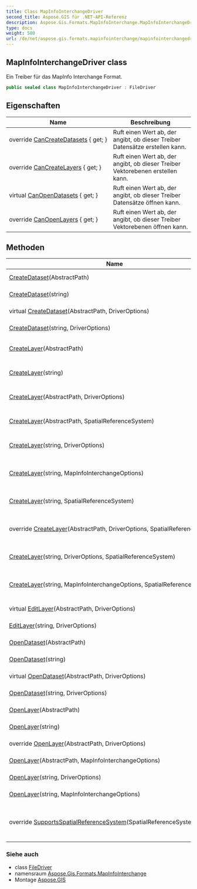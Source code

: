 ```yaml
---
title: Class MapInfoInterchangeDriver
second_title: Aspose.GIS für .NET-API-Referenz
description: Aspose.Gis.Formats.MapInfoInterchange.MapInfoInterchangeDriver klas. Ein Treiber für das MapInfo Interchange Format.
type: docs
weight: 580
url: /de/net/aspose.gis.formats.mapinfointerchange/mapinfointerchangedriver/
---
```

## MapInfoInterchangeDriver class

Ein Treiber für das MapInfo Interchange Format.

```csharp
public sealed class MapInfoInterchangeDriver : FileDriver
```

## Eigenschaften

| Name | Beschreibung |
| --- | --- |
| override [CanCreateDatasets](../../aspose.gis.formats.mapinfointerchange/mapinfointerchangedriver/cancreatedatasets/) { get; } | Ruft einen Wert ab, der angibt, ob dieser Treiber Datensätze erstellen kann. |
| override [CanCreateLayers](../../aspose.gis.formats.mapinfointerchange/mapinfointerchangedriver/cancreatelayers/) { get; } | Ruft einen Wert ab, der angibt, ob dieser Treiber Vektorebenen erstellen kann. |
| virtual [CanOpenDatasets](../../aspose.gis/filedriver/canopendatasets/) { get; } | Ruft einen Wert ab, der angibt, ob dieser Treiber Datensätze öffnen kann. |
| override [CanOpenLayers](../../aspose.gis.formats.mapinfointerchange/mapinfointerchangedriver/canopenlayers/) { get; } | Ruft einen Wert ab, der angibt, ob dieser Treiber Vektorebenen öffnen kann. |

## Methoden

| Name | Beschreibung |
| --- | --- |
| [CreateDataset](../../aspose.gis/filedriver/createdataset/)(AbstractPath) | Erstellt einen Datensatz. |
| [CreateDataset](../../aspose.gis/filedriver/createdataset/)(string) | Erstellt einen Datensatz. |
| virtual [CreateDataset](../../aspose.gis/filedriver/createdataset/)(AbstractPath, DriverOptions) | Erstellt einen Datensatz. |
| [CreateDataset](../../aspose.gis/filedriver/createdataset/)(string, DriverOptions) | Erstellt einen Datensatz. |
| [CreateLayer](../../aspose.gis/filedriver/createlayer/)(AbstractPath) | Erstellt die Ebene und öffnet sie zum Anhängen. |
| [CreateLayer](../../aspose.gis/filedriver/createlayer/)(string) | Erstellt die Ebene und öffnet sie zum Anhängen. |
| [CreateLayer](../../aspose.gis/filedriver/createlayer/)(AbstractPath, DriverOptions) | Erstellt die Ebene und öffnet sie zum Anhängen. |
| [CreateLayer](../../aspose.gis/filedriver/createlayer/)(AbstractPath, SpatialReferenceSystem) | Erstellt die Ebene und öffnet sie zum Anhängen. |
| [CreateLayer](../../aspose.gis/filedriver/createlayer/)(string, DriverOptions) | Erstellt die Ebene und öffnet sie zum Anhängen. |
| [CreateLayer](../../aspose.gis.formats.mapinfointerchange/mapinfointerchangedriver/createlayer/#createlayer_7)(string, MapInfoInterchangeOptions) | Erstellt einen Layer und öffnet ihn zum Hinzufügen neuer Features. |
| [CreateLayer](../../aspose.gis/filedriver/createlayer/)(string, SpatialReferenceSystem) | Erstellt die Ebene und öffnet sie zum Anhängen. |
| override [CreateLayer](../../aspose.gis.formats.mapinfointerchange/mapinfointerchangedriver/createlayer/#createlayer_2)(AbstractPath, DriverOptions, SpatialReferenceSystem) | Erstellt einen Layer und öffnet ihn zum Hinzufügen neuer Features. |
| [CreateLayer](../../aspose.gis/filedriver/createlayer/)(string, DriverOptions, SpatialReferenceSystem) | Erstellt die Ebene und öffnet sie zum Anhängen. |
| [CreateLayer](../../aspose.gis.formats.mapinfointerchange/mapinfointerchangedriver/createlayer/#createlayer_8)(string, MapInfoInterchangeOptions, SpatialReferenceSystem) | Erstellt einen Layer und öffnet ihn zum Hinzufügen neuer Features. |
| virtual [EditLayer](../../aspose.gis/filedriver/editlayer/)(AbstractPath, DriverOptions) | Öffnet eine Ebene zur Bearbeitung. |
| [EditLayer](../../aspose.gis/filedriver/editlayer/)(string, DriverOptions) | Öffnet eine Ebene zur Bearbeitung. |
| [OpenDataset](../../aspose.gis/filedriver/opendataset/)(AbstractPath) | Öffnet den Datensatz. |
| [OpenDataset](../../aspose.gis/filedriver/opendataset/)(string) | Öffnet den Datensatz. |
| virtual [OpenDataset](../../aspose.gis/filedriver/opendataset/)(AbstractPath, DriverOptions) | Öffnet den Datensatz. |
| [OpenDataset](../../aspose.gis/filedriver/opendataset/)(string, DriverOptions) | Öffnet den Datensatz. |
| [OpenLayer](../../aspose.gis/filedriver/openlayer/)(AbstractPath) | Öffnet die Ebene zum Lesen. |
| [OpenLayer](../../aspose.gis/filedriver/openlayer/)(string) | Öffnet die Ebene zum Lesen. |
| override [OpenLayer](../../aspose.gis.formats.mapinfointerchange/mapinfointerchangedriver/openlayer/#openlayer_1)(AbstractPath, DriverOptions) | Öffnet eine Ebene zum Lesen. |
| [OpenLayer](../../aspose.gis.formats.mapinfointerchange/mapinfointerchangedriver/openlayer/#openlayer_2)(AbstractPath, MapInfoInterchangeOptions) | Öffnet eine Ebene zum Lesen. |
| [OpenLayer](../../aspose.gis/filedriver/openlayer/)(string, DriverOptions) | Öffnet die Ebene zum Lesen. |
| [OpenLayer](../../aspose.gis.formats.mapinfointerchange/mapinfointerchangedriver/openlayer/#openlayer_5)(string, MapInfoInterchangeOptions) | Öffnet eine Ebene zum Lesen. |
| override [SupportsSpatialReferenceSystem](../../aspose.gis.formats.mapinfointerchange/mapinfointerchangedriver/supportsspatialreferencesystem/)(SpatialReferenceSystem) | Bestimmt, ob das angegebene Raumbezugssystem vom Treiber unterstützt wird. |

### Siehe auch

* class [FileDriver](../../aspose.gis/filedriver/)
* namensraum [Aspose.Gis.Formats.MapInfoInterchange](../../aspose.gis.formats.mapinfointerchange/)
* Montage [Aspose.GIS](../../)


